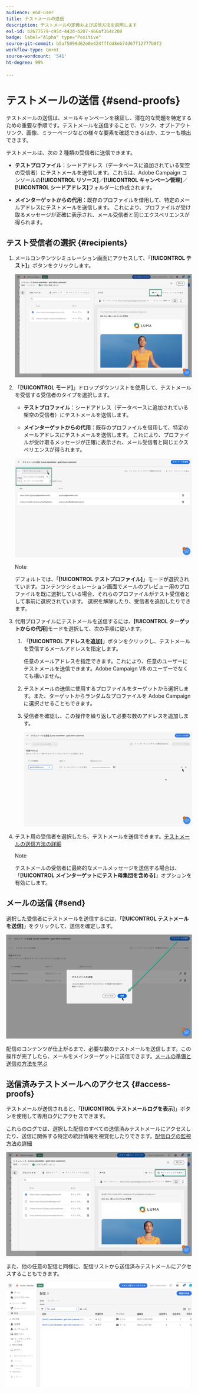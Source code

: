 ```yaml
---
audience: end-user
title: テストメールの送信
description: テストメールの定義および送信方法を説明します
exl-id: b2677579-c95d-443d-b207-466af364c208
badge: label="Alpha" type="Positive"
source-git-commit: b5af5099d62e0e424fffdd8eb74d67f12777b0f2
workflow-type: tm+mt
source-wordcount: '541'
ht-degree: 99%

---
```


# テストメールの送信 {#send-proofs}

テストメールの送信は、メールキャンペーンを検証し、潜在的な問題を特定するための重要な手順です。テストメールを送信することで、リンク、オプトアウトリンク、画像、ミラーページなどの様々な要素を確認できるほか、エラーも検出できます。

テストメールは、次の 2 種類の受信者に送信できます。

* **テストプロファイル**：シードアドレス（データベースに追加されている架空の受信者）にテストメールを送信します。これらは、Adobe Campaign コンソールの&#x200B;**[!UICONTROL リソース]**／**[!UICONTROL キャンペーン管理]**／**[!UICONTROL シードアドレス]**&#x200B;フォルダーに作成されます。

* **メインターゲットからの代用**：既存のプロファイルを借用して、特定のメールアドレスにテストメールを送信します。 これにより、プロファイルが受け取るメッセージが正確に表示され、メール受信者と同じエクスペリエンスが得られます。

## テスト受信者の選択 {#recipients}

1. メールコンテンツシミュレーション画面にアクセスして、「**[!UICONTROL テスト]**」ボタンをクリックします。

   ![](assets/test-button.png)

1. 「**[!UICONTROL モード]**」ドロップダウンリストを使用して、テストメールを受信する受信者のタイプを選択します。

   * **テストプロファイル**：シードアドレス（データベースに追加されている架空の受信者）にテストメールを送信します。

   * **メインターゲットからの代用**：既存のプロファイルを借用して、特定のメールアドレスにテストメールを送信します。 これにより、プロファイルが受け取るメッセージが正確に表示され、メール受信者と同じエクスペリエンスが得られます。

   ![](assets/test-mode.png)

   >[!NOTE]
   >
   >デフォルトでは、「**[!UICONTROL テストプロファイル]**」モードが選択されています。コンテンツシミュレーション画面でメールのプレビュー用のプロファイルを既に選択している場合、それらのプロファイルがテスト受信者として事前に選択されています。 選択を解除したり、受信者を追加したりできます。

1. 代用プロファイルにテストメールを送信するには、**[!UICONTROL ターゲットからの代用]**&#x200B;モードを選択して、次の手順に従います。

   1. 「**[!UICONTROL アドレスを追加]**」ボタンをクリックし、テストメールを受信するメールアドレスを指定します。

      任意のメールアドレスを指定できます。これにより、任意のユーザーにテストメールを送信できます。Adobe Campaign V8 のユーザーでなくても構いません。

   1. テストメールの送信に使用するプロファイルをターゲットから選択します。また、ターゲットからランダムなプロファイルを Adobe Campaign に選択させることもできます。

   1. 受信者を確認し、この操作を繰り返して必要な数のアドレスを追加します。

      ![](assets/substitution.png)

1. テスト用の受信者を選択したら、テストメールを送信できます。[テストメールの送信方法の詳細](#send)

   >[!NOTE]
   >
   >テストメールの受信者に最終的なメールメッセージを送信する場合は、「**[!UICONTROL メインターゲットにテスト母集団を含める]**」オプションを有効にします。

## メールの送信 {#send}

選択した受信者にテストメールを送信するには、「**[!UICONTROL テストメールを送信]**」をクリックして、送信を確定します。

![](assets/send-proof.png)

配信のコンテンツが仕上がるまで、必要な数のテストメールを送信します。この操作が完了したら、メールをメインターゲットに送信できます。[メールの準備と送信の方法を学ぶ](../monitor/prepare-send.md)

## 送信済みテストメールへのアクセス {#access-proofs}

テストメールが送信されると、「**[!UICONTROL テストメールログを表示]**」ボタンを使用して専用ログにアクセスできます。

これらのログでは、選択した配信のすべての送信済みテストメールにアクセスしたり、送信に関係する特定の統計情報を視覚化したりできます。[配信ログの監視方法の詳細](../monitor/delivery-logs.md)

![](assets/proof-log.png)

また、他の任意の配信と同様に、配信リストから送信済みテストメールにアクセスすることもできます。

![](assets/delivery-list.png)
